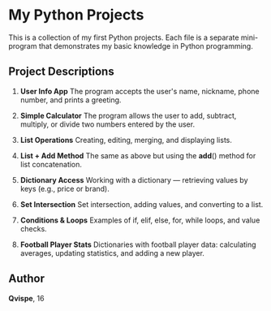 # My Python Projects
This is a collection of my first Python projects. Each file is a separate mini-program that demonstrates my basic knowledge in Python programming.

## Project Descriptions
1. **User Info App**
The program accepts the user's name, nickname, phone number, and prints a greeting.

2. **Simple Calculator**
The program allows the user to add, subtract, multiply, or divide two numbers entered by the user.

3. **List Operations**
Creating, editing, merging, and displaying lists.

4. **List + Add Method**
The same as above but using the __add__() method for list concatenation.

5. **Dictionary Access**
Working with a dictionary — retrieving values by keys (e.g., price or brand).

6. **Set Intersection**
Set intersection, adding values, and converting to a list.

7. **Conditions & Loops**
Examples of if, elif, else, for, while loops, and value checks.

8. **Football Player Stats**
Dictionaries with football player data: calculating averages, updating statistics, and adding a new player.

## Author
**Qvispe**, 16

